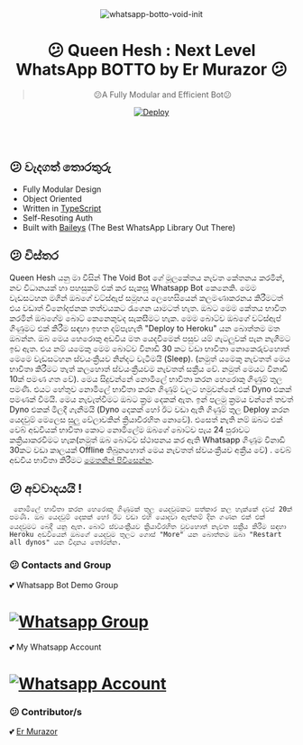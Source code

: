 <div align="center">
<img src="https://i.ibb.co/Smdz2Vd/V42M.gif" alt="whatsapp-botto-void-init" border="0"></a>

# 😕 **Queen Hesh : Next Level WhatsApp BOTTO by Er Murazor** 😕

> 😕A Fully Modular and Efficient Bot😕<br>

[![Deploy](https://www.herokucdn.com/deploy/button.png)](https://heroku.com/deploy?template=https://github.com/ErMurazor-Tech/WhatsappBot/blob/main)

</div><br/>
<br/>

## 😕 වැදගත් තොරතුරු
- Fully Modular Design
- Object Oriented
- Written in [TypeScript](https://www.typescriptlang.org/)
- Self-Resoting Auth
- Built with [Baileys](https://github.com/adiwajshing/baileys) (The Best WhatsApp Library Out There) 


## 😕 විස්තර

Queen Hesh යනු මා විසින් The Void Bot ගේ මූලකේතය නැවත කේතනය කරමින්, නව විධානයක් හා පහසුකම් එක් කර සැකසූ Whatsapp Bot කෙනෙකි. මෙම වැඩසටහන මගින් ඔබගේ වට්ස්ඇප් සමූහය ලෙහෙසියෙන් කලමණාකරනය කිරීමටත් එය වඩාත් විනෝදජනක තත්වයකට රැගෙන යාමටත් හැත. ඔබට මෙම කේතය භාවිත කරමින් ඔබගේම බොට් කෙනෙකුවද සැකසීමට හැක. මෙම බොට්ව ඔබගේ වට්ස්ඇප් ගිණුමට එක් කිරීම සඳහා ඉහත දම්පැහැති "Deploy to Heroku" යන බොත්තම මත ඔබන්න. ඔබ මෙය හෙරොකු අඩවිය මත යෙදවීමෙන් පසුව යම් ගැටලුවක් පැන නැගීමට ඉඩ ඇත. එය නම් යමෙකු මෙම බොට්ව විනාඩි 30 කට වඩා භාවිතා නොකෙරුවහොත් මෙමෙ වැඩසටහන ස්වයංක්‍රීයව නින්දට වැටීමයි (Sleep).  (නමුත් යමෙකු නැවතත් මෙය භාවිතා කිරීමට තැත් කලහොත් ස්වයංක්‍රීයවම නැවතත් සක්‍රීය වේ. නමුත් මෙයට විනාඩි 10ක් පමණ ගත වේ). මෙය සිදුවන්නේ නොමිලේ භාවිතා කරන හෙරොකු ගිණුම් තුල පමණි. එයට හේතුව නොමිලේ භාවිතා කරන ගිණුම් වලට හමුවන්නේ එක් Dyno එකක් පමණක් වීමයි. මෙය නැවැත්වීමට ඔබට ක්‍රම දෙකක් ඇත. ඉන් පලමු ක්‍රමය වන්නේ තවත් Dyno එකක් මිලදී ගැනීමයි (Dyno දෙකක් හෝ ඊට වඩා ඇති ගිණුම් තුල Deploy කරන යෙදවුම් මෙලෙස සුලු වේලාවකින් ක්‍රියාවිරහිත නොවේ). එසෙත් නැති නම් ඔබට එක් වෙබ් අඩවියක් භාවිතා කොට නොමිලේම ඔබගේ බොට්ව පැය 24 පුරාවට කක්‍රියාකරවීමට හැක(නමුත් ඔබ බොට්ව ස්ථාපනය කර ඇති Whatsapp ගිණූම විනාඩි 30කට වඩා කාලයක් Offline තිබුනහොත් මෙය නැවතත් ස්වයංක්‍රීයව අක්‍රීය වේ) . වෙබ් අඩවිය භාවිතා කිරීමට [මෙතනින් පිවිසෙන්න](http://kaffeine.herokuapp.com/).


## 😕 අවවාදයයි !

`` නොමිලේ භාවිතා කරන හෙරොකු ගිණූමක් තුල යෙදවුමකට සත්කාර කල හැක්කේ දවස් 20ක් පමණි. ඔබ යෙදවුම් දෙකක් හෝ ඊට වඩා එහි යොදවා ඇත්නම් දින ගණන එක් එක් යෙදවුමට බෙදී යනු ඇත.`` 
``බොට් ස්වයංක්‍රීයව ක්‍රියාවිරහිත වුවහොත් නැවත සක්‍රීය කිරීම සඳහා Heroku අඩවියෙන් ඔබගේ යෙදවුම තුලට ගොස් "More" යන බොත්තම ඔබා "Restart all dynos" යන විදානය තෝරන්න.``

### 😕 Contacts and Group

💕 Whatsapp Bot Demo Group
 # [![Whatsapp Group](https://img.shields.io/badge/WhatsApp-25D366?style=for-the-badge&logo=whatsapp&logoColor=white)](https://chat.whatsapp.com/JixKbZWvcb4Brn2dtH56jO)

💕 My Whatsapp Account
# [![Whatsapp Account](https://img.shields.io/badge/WhatsApp-25D366?style=for-the-badge&logo=whatsapp&logoColor=white)](https://wa.me/94760423852)


### 😕 Contributor/s

💕 [Er Murazor](https://github.com/ErMurazor-Tech")
